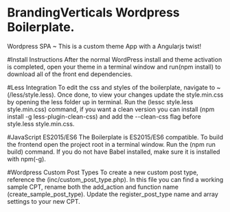 # BrandingVerticals Wordpress Boilerplate.
Wordpress SPA ~ This is a custom theme App with a Angularjs twist!  


#Install Instructions
After the normal WordPress install and theme activation is completed, open your theme in a terminal window and run(npm install) to download all of the front end dependencies.

#Less Integration
To edit the css and styles of the boilerplate, navigate to ~ (/less/style.less). Once done, to view your changes update the style.min.css by opening the less folder up in terminal. Run the (lessc style.less style.min.css) command, if you want a clean version you can install (npm install -g less-plugin-clean-css) and add the --clean-css flag before style.less style.min.css.

#JavaScript ES2015/ES6
The Boilerplate is ES2015/ES6 compatible. To build the frontend open the project root in a terminal window. Run the (npm run build) command. If you do not have Babel installed, make sure it is installed with npm(-g).

#Wordpress Custom Post Types
To create a new custom post type, reference the (inc/custom_post_type.php). In this file you can find a working sample CPT, rename both the add_action and function name (create_sample_post_type). Update the register_post_type name and array settings to your new CPT. 
